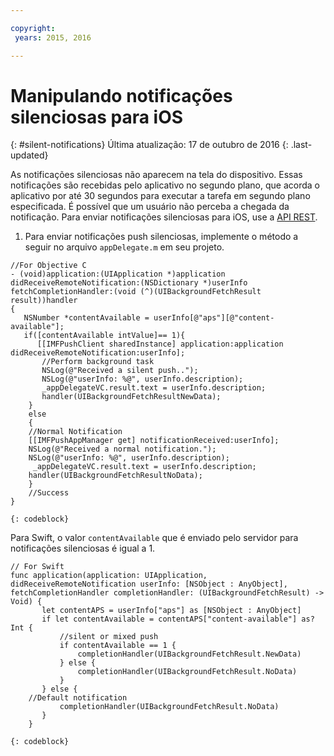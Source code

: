 ```yaml
---

copyright:
 years: 2015, 2016

---
```


# Manipulando notificações silenciosas para iOS
{: #silent-notifications}
Última atualização: 17 de outubro de 2016
{: .last-updated}

As notificações silenciosas não aparecem na tela do dispositivo. Essas notificações são recebidas pelo aplicativo no segundo plano, que acorda o aplicativo por até 30 segundos para executar a tarefa em segundo plano especificada. É possível que um usuário não perceba a chegada da notificação. Para enviar notificações silenciosas para iOS, use a [API REST](https://mobile.{DomainName}/imfpush/).   

1. Para enviar notificações push silenciosas, implemente o método a seguir no arquivo `appDelegate.m` em seu projeto.

```
//For Objective C
- (void)application:(UIApplication *)application didReceiveRemoteNotification:(NSDictionary *)userInfo fetchCompletionHandler:(void (^)(UIBackgroundFetchResult
result))handler
{
   NSNumber *contentAvailable = userInfo[@"aps"][@"content-available"];
   if([contentAvailable intValue]== 1){
      [[IMFPushClient sharedInstance] application:application didReceiveRemoteNotification:userInfo];
       //Perform background task
       NSLog(@"Received a silent push..");
       NSLog(@"userInfo: %@", userInfo.description);
       _appDelegateVC.result.text = userInfo.description;
       handler(UIBackgroundFetchResultNewData);
    }
    else
	{
    //Normal Notification
    [[IMFPushAppManager get] notificationReceived:userInfo];
    NSLog(@"Received a normal notification.");
    NSLog(@"userInfo: %@", userInfo.description);
     _appDelegateVC.result.text = userInfo.description;
    handler(UIBackgroundFetchResultNoData);
    }
    //Success
}
```
    {: codeblock}

Para Swift, o valor `contentAvailable` que é enviado pelo servidor para notificações silenciosas é igual a 1.
```
// For Swift
func application(application: UIApplication, didReceiveRemoteNotification userInfo: [NSObject : AnyObject], fetchCompletionHandler completionHandler: (UIBackgroundFetchResult) -> Void) {
       let contentAPS = userInfo["aps"] as [NSObject : AnyObject]
       if let contentAvailable = contentAPS["content-available"] as? Int {
           //silent or mixed push
           if contentAvailable == 1 {
               completionHandler(UIBackgroundFetchResult.NewData)
           } else {
               completionHandler(UIBackgroundFetchResult.NoData)
           }
       } else {
    //Default notification
           completionHandler(UIBackgroundFetchResult.NoData)
       }
    }
```
	{: codeblock}

